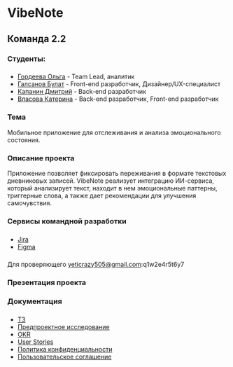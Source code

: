 # VibeNote
## Команда 2.2
### Студенты:
### 
* [Гордеева Ольга](https://github.com/duffiwer/) - Team Lead, аналитик
* [Галсанов Булат](https://github.com/Readiee/) - Front-end разработчик, Дизайнер/UX-специалист
* [Капанин Дмитрий](https://github.com/ClwnYeti/) - Back-end разработчик
* [Власова Катерина](https://github.com/kate1234567/) - Back-end разработчик, Front-end разработчик
### Тема
Мобильное приложение для отслеживания и анализа эмоционального состояния.
### Описание проекта
Приложение позволяет фиксировать переживания в формате текстовых дневниковых записей. 
VibeNote реализует интеграцию ИИ-сервиса, который анализирует текст, находит в нем эмоциональные паттерны, триггерные слова, а также дает рекомендации для улучшения самочувствия.
### Сервисы командной разработки
###
* [Jira](https://vibenote.atlassian.net/jira/software/projects/VD/boards/2)
* [Figma](https://www.figma.com/design/DymYxxsn6H1o129m04V8C6/VibeNote?node-id=0-1&t=ncLKAnyYa3uHtwPz-1)
###
  Для проверяющего yeticrazy505@gmail.com:q1w2e4r5t6y7
### Презентация проекта
### Документация
###
* [ТЗ](https://drive.google.com/file/d/1eFJBYnqYbe05yNu3Igw13ZEYK3fNA8kS/view?usp=sharing)
* [Предпроектное исследование](https://drive.google.com/file/d/1dWx-IMSPN8mDc9oY7GV2tXZ16IUafDv-/view?usp=sharing)
* [OKR](https://drive.google.com/file/d/1ItsxCKEzz1SkJlatEYLo-2SVJoCTJQJ2/view?usp=sharing)
* [User Stories](https://drive.google.com/file/d/1zcQbhzrTNIVu7Wm49FaxXAMRn2HvxNxw/view?usp=sharing)
* [Политика конфиденциальности](https://drive.google.com/file/d/18g4GOn6FYh2BdVEtJopl4KUdxfK5XWt9/view?usp=sharing)
* [Пользовательское соглашение](https://drive.google.com/file/d/1lhuFxS3JPZgIxJtJQc1MVHOFX9O1542g/view?usp=sharing)
